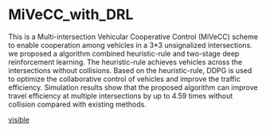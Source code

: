 # MiVeCC_with_DRL
This is a Multi-intersection Vehicular Cooperative Control (MiVeCC) scheme to enable cooperation among vehicles in a 3*3 unsignalized intersections. we proposed a algorithm combined heuristic-rule and two-stage deep reinforcement learning. The heuristic-rule achieves vehicles across the intersections without collisions. Based on the heuristic-rule, DDPG is used to optimize the collaborative control of vehicles and improve the traffic efficiency. Simulation results show that the proposed algorithm can improve travel efficiency at multiple intersections by up to 4.59 times without collision compared with existing methods.

[visible](https://github.com/Mingtzge/MiVeCC_with_DRL/blob/main/show_imgs/multi.gif)
